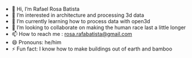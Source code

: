 - 👋 Hi, I’m Rafael Rosa Batista
- 👀 I’m interested in architecture and processing 3d data
- 🌱 I’m currently learning how to process data with open3d
- 💞️ I’m looking to collaborate on making the human race last a little longer
- 📫 How to reach me : rosa.rafabatista@gmail.com
- 😄 Pronouns: he/him
- ⚡ Fun fact: I know how to make buildings out of earth and bamboo

<!---
noninybyrosa/noninybyrosa is a ✨ special ✨ repository because its `README.md` (this file) appears on your GitHub profile.
You can click the Preview link to take a look at your changes.
--->
